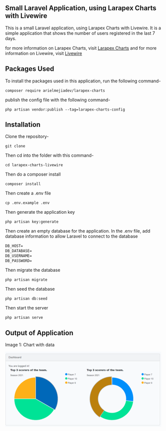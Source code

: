 ## Small Laravel Application, using Larapex Charts with Livewire

This is a small Laravel application, using Larapex Charts with Livewire. It is a simple application that shows the number of users registered in the last 7 days.

for more information on Larapex Charts, visit [Larapex Charts](https://larapex-charts.netlify.app/) and for more information on Livewire, visit [Livewire](https://laravel-livewire.com/)

## Packages Used

To install the packages used in this application, run the following command-

```
composer require arielmejiadev/larapex-charts
```

publish the config file with the following command-

```
php artisan vendor:publish --tag=larapex-charts-config
```

## Installation

Clone the repository-

```
git clone
```

Then cd into the folder with this command-

```
cd larapex-charts-livewire
```

Then do a composer install

```
composer install
```

Then create a .env file

```
cp .env.example .env
```

Then generate the application key

```
php artisan key:generate
```

Then create an empty database for the application. In the .env file, add database information to allow Laravel to connect to the database

```
DB_HOST=
DB_DATABASE=
DB_USERNAME=
DB_PASSWORD=
```

Then migrate the database

```
php artisan migrate
```

Then seed the database

```
php artisan db:seed
```

Then start the server

```
php artisan serve
```

## Output of Application

Image 1: Chart with data

![Image of Chart with data](public\img_1.png)
